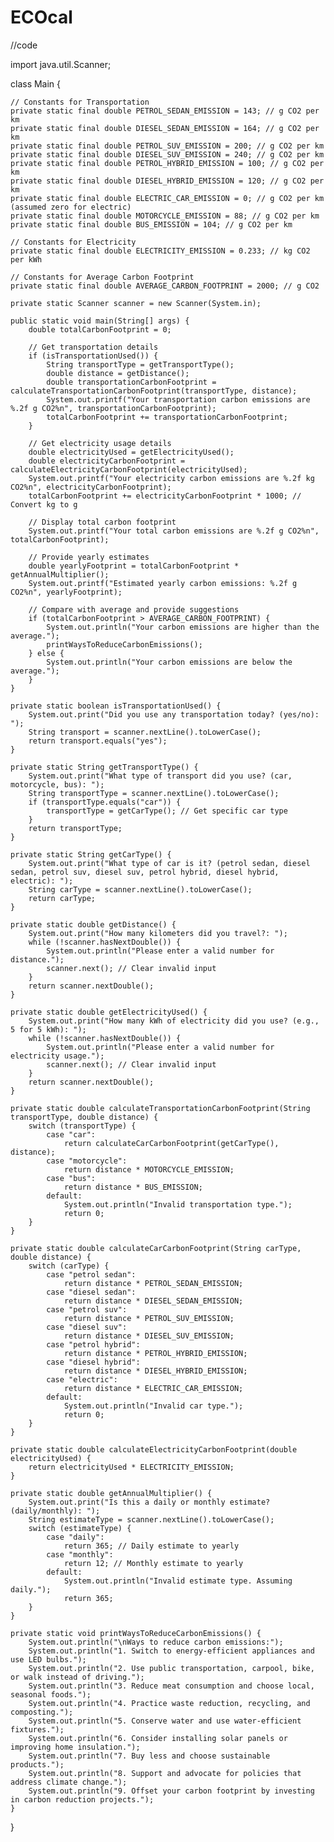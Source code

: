 # ECOcal



//code 

import java.util.Scanner;

 class Main {

    // Constants for Transportation
    private static final double PETROL_SEDAN_EMISSION = 143; // g CO2 per km
    private static final double DIESEL_SEDAN_EMISSION = 164; // g CO2 per km
    private static final double PETROL_SUV_EMISSION = 200; // g CO2 per km
    private static final double DIESEL_SUV_EMISSION = 240; // g CO2 per km
    private static final double PETROL_HYBRID_EMISSION = 100; // g CO2 per km
    private static final double DIESEL_HYBRID_EMISSION = 120; // g CO2 per km
    private static final double ELECTRIC_CAR_EMISSION = 0; // g CO2 per km (assumed zero for electric)
    private static final double MOTORCYCLE_EMISSION = 88; // g CO2 per km
    private static final double BUS_EMISSION = 104; // g CO2 per km

    // Constants for Electricity
    private static final double ELECTRICITY_EMISSION = 0.233; // kg CO2 per kWh

    // Constants for Average Carbon Footprint
    private static final double AVERAGE_CARBON_FOOTPRINT = 2000; // g CO2

    private static Scanner scanner = new Scanner(System.in);

    public static void main(String[] args) {
        double totalCarbonFootprint = 0;

        // Get transportation details
        if (isTransportationUsed()) {
            String transportType = getTransportType();
            double distance = getDistance();
            double transportationCarbonFootprint = calculateTransportationCarbonFootprint(transportType, distance);
            System.out.printf("Your transportation carbon emissions are %.2f g CO2%n", transportationCarbonFootprint);
            totalCarbonFootprint += transportationCarbonFootprint;
        }

        // Get electricity usage details
        double electricityUsed = getElectricityUsed();
        double electricityCarbonFootprint = calculateElectricityCarbonFootprint(electricityUsed);
        System.out.printf("Your electricity carbon emissions are %.2f kg CO2%n", electricityCarbonFootprint);
        totalCarbonFootprint += electricityCarbonFootprint * 1000; // Convert kg to g

        // Display total carbon footprint
        System.out.printf("Your total carbon emissions are %.2f g CO2%n", totalCarbonFootprint);

        // Provide yearly estimates
        double yearlyFootprint = totalCarbonFootprint * getAnnualMultiplier();
        System.out.printf("Estimated yearly carbon emissions: %.2f g CO2%n", yearlyFootprint);

        // Compare with average and provide suggestions
        if (totalCarbonFootprint > AVERAGE_CARBON_FOOTPRINT) {
            System.out.println("Your carbon emissions are higher than the average.");
            printWaysToReduceCarbonEmissions();
        } else {
            System.out.println("Your carbon emissions are below the average.");
        }
    }

    private static boolean isTransportationUsed() {
        System.out.print("Did you use any transportation today? (yes/no): ");
        String transport = scanner.nextLine().toLowerCase();
        return transport.equals("yes");
    }

    private static String getTransportType() {
        System.out.print("What type of transport did you use? (car, motorcycle, bus): ");
        String transportType = scanner.nextLine().toLowerCase();
        if (transportType.equals("car")) {
            transportType = getCarType(); // Get specific car type
        }
        return transportType;
    }

    private static String getCarType() {
        System.out.print("What type of car is it? (petrol sedan, diesel sedan, petrol suv, diesel suv, petrol hybrid, diesel hybrid, electric): ");
        String carType = scanner.nextLine().toLowerCase();
        return carType;
    }

    private static double getDistance() {
        System.out.print("How many kilometers did you travel?: ");
        while (!scanner.hasNextDouble()) {
            System.out.println("Please enter a valid number for distance.");
            scanner.next(); // Clear invalid input
        }
        return scanner.nextDouble();
    }

    private static double getElectricityUsed() {
        System.out.print("How many kWh of electricity did you use? (e.g., 5 for 5 kWh): ");
        while (!scanner.hasNextDouble()) {
            System.out.println("Please enter a valid number for electricity usage.");
            scanner.next(); // Clear invalid input
        }
        return scanner.nextDouble();
    }

    private static double calculateTransportationCarbonFootprint(String transportType, double distance) {
        switch (transportType) {
            case "car":
                return calculateCarCarbonFootprint(getCarType(), distance);
            case "motorcycle":
                return distance * MOTORCYCLE_EMISSION;
            case "bus":
                return distance * BUS_EMISSION;
            default:
                System.out.println("Invalid transportation type.");
                return 0;
        }
    }

    private static double calculateCarCarbonFootprint(String carType, double distance) {
        switch (carType) {
            case "petrol sedan":
                return distance * PETROL_SEDAN_EMISSION;
            case "diesel sedan":
                return distance * DIESEL_SEDAN_EMISSION;
            case "petrol suv":
                return distance * PETROL_SUV_EMISSION;
            case "diesel suv":
                return distance * DIESEL_SUV_EMISSION;
            case "petrol hybrid":
                return distance * PETROL_HYBRID_EMISSION;
            case "diesel hybrid":
                return distance * DIESEL_HYBRID_EMISSION;
            case "electric":
                return distance * ELECTRIC_CAR_EMISSION;
            default:
                System.out.println("Invalid car type.");
                return 0;
        }
    }

    private static double calculateElectricityCarbonFootprint(double electricityUsed) {
        return electricityUsed * ELECTRICITY_EMISSION;
    }

    private static double getAnnualMultiplier() {
        System.out.print("Is this a daily or monthly estimate? (daily/monthly): ");
        String estimateType = scanner.nextLine().toLowerCase();
        switch (estimateType) {
            case "daily":
                return 365; // Daily estimate to yearly
            case "monthly":
                return 12; // Monthly estimate to yearly
            default:
                System.out.println("Invalid estimate type. Assuming daily.");
                return 365;
        }
    }

    private static void printWaysToReduceCarbonEmissions() {
        System.out.println("\nWays to reduce carbon emissions:");
        System.out.println("1. Switch to energy-efficient appliances and use LED bulbs.");
        System.out.println("2. Use public transportation, carpool, bike, or walk instead of driving.");
        System.out.println("3. Reduce meat consumption and choose local, seasonal foods.");
        System.out.println("4. Practice waste reduction, recycling, and composting.");
        System.out.println("5. Conserve water and use water-efficient fixtures.");
        System.out.println("6. Consider installing solar panels or improving home insulation.");
        System.out.println("7. Buy less and choose sustainable products.");
        System.out.println("8. Support and advocate for policies that address climate change.");
        System.out.println("9. Offset your carbon footprint by investing in carbon reduction projects.");
    }
}
